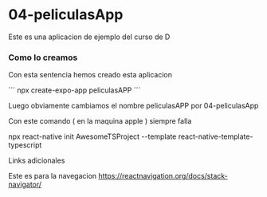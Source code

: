 # 04-peliculasApp
Este es una aplicacion de ejemplo del curso de D

### Como lo creamos
Con esta sentencia hemos creado esta aplicacion

´´´
npx create-expo-app peliculasAPP 
´´´

Luego obviamente cambiamos el nombre peliculasAPP por 04-peliculasApp

Con este comando ( en la maquina apple ) siempre falla

npx react-native init AwesomeTSProject --template react-native-template-typescript

Links adicionales

Este es para la navegacion
https://reactnavigation.org/docs/stack-navigator/

